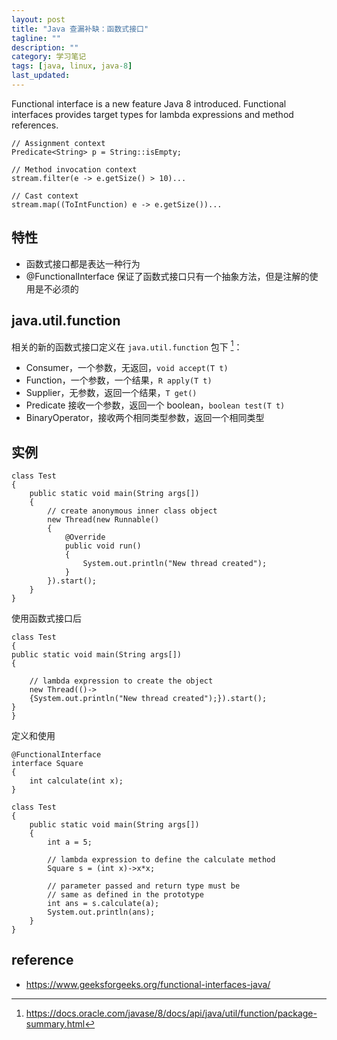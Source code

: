 ```yaml
---
layout: post
title: "Java 查漏补缺：函数式接口"
tagline: ""
description: ""
category: 学习笔记
tags: [java, linux, java-8]
last_updated:
---
```



Functional interface is a new feature Java 8 introduced. Functional interfaces provides target types for lambda expressions and method references.

	// Assignment context
    Predicate<String> p = String::isEmpty;

	// Method invocation context
    stream.filter(e -> e.getSize() > 10)...

	// Cast context
    stream.map((ToIntFunction) e -> e.getSize())...

## 特性

- 函数式接口都是表达一种行为
- @FunctionalInterface 保证了函数式接口只有一个抽象方法，但是注解的使用是不必须的

## java.util.function
相关的新的函数式接口定义在 `java.util.function` 包下 [^p]：

[^p]: <https://docs.oracle.com/javase/8/docs/api/java/util/function/package-summary.html>


- Consumer，一个参数，无返回，`void accept(T t)`
- Function，一个参数，一个结果，`R apply(T t)`
- Supplier，无参数，返回一个结果，`T get()`
- Predicate 接收一个参数，返回一个 boolean，`boolean test(T t)`
- BinaryOperator，接收两个相同类型参数，返回一个相同类型

## 实例

	class Test
	{
		public static void main(String args[])
		{
			// create anonymous inner class object
			new Thread(new Runnable()
			{
				@Override
				public void run()
				{
					System.out.println("New thread created");
				}
			}).start();
		}
	}

使用函数式接口后

	class Test
	{
	public static void main(String args[])
	{

		// lambda expression to create the object
		new Thread(()->
		{System.out.println("New thread created");}).start();
	}
	}


定义和使用

	@FunctionalInterface
	interface Square
	{
		int calculate(int x);
	}

	class Test
	{
		public static void main(String args[])
		{
			int a = 5;

			// lambda expression to define the calculate method
			Square s = (int x)->x*x;

			// parameter passed and return type must be
			// same as defined in the prototype
			int ans = s.calculate(a);
			System.out.println(ans);
		}
	}


## reference

- <https://www.geeksforgeeks.org/functional-interfaces-java/>
